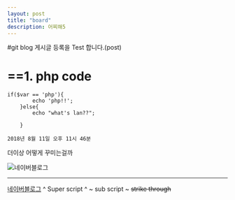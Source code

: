 ```yaml
---
layout: post
title: "board"
description: 어찌해5
---
```

#git blog 게시글 등록을 Test 합니다.(post)

==1. php code
==

```
if($var == 'php'){
    	echo 'php!!';
    }else{
    	echo "what's lan??";
        
    }
```
    
    2018년 8월 11일 오후 11시 46분
    
 더이상 어떻게 꾸미는걸까
 
 ![네이버블로그](http://blog.naver.com/eejjhh222)
 
 
* * *
[네이버블로그](https://blog.naver.com/eejjhh222)
^ Super script ^
~ sub script ~
~~strike through~~
